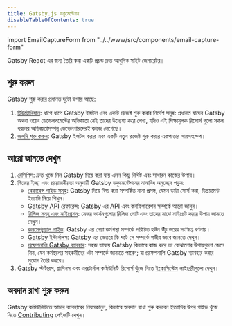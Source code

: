 ```yaml
---
title: Gatsby.js ডকুমেন্টেশন
disableTableOfContents: true
---
```


import EmailCaptureForm from "../../www/src/components/email-capture-form"

Gatsby React এর জন্য তৈরি করা একটি প্রচন্ড দ্রুত আধুনিক সাইট জেনারেটর। 
## শুরু করুন

Gatsby শুরু করার প্রধানত দুটো উপায় আছে:

1. [টিউটোরিয়াল](/tutorial/): ধাপে ধাপে Gatsby ইন্সটল এবং একটি প্রজেক্ট শুরু করার নির্দেশ সমূহ: প্রধানত যাদের Gatsby অথবা ওয়েব ডেভেলপমেন্টের অভিজ্ঞতা নেই 
তাদের উদ্যেশ্য করে লেখা, যদিও এই শিক্ষামুলক রিসোর্স গুলো সকল ধরনের অভিজ্ঞতাসম্পন্ন ডেভেলপারদেরই কাজে লেগেছে।
2. [জলদি শুরু করুন](/docs/quick-start): Gatsby ইন্সটল করার এবং একটি নতুন প্রজেক্ট শুরু করার একপাতার সারসংক্ষেপ।  

## আরো জানতে দেখুন

1. [রেসিপিস](/docs/recipes/): দ্রুত খুজে নিন Gatsby দিয়ে করা যায় এমন কিছু নির্দিষ্ট এবং সাধারন কাজের উপায়। 
2. নিজের ইচ্ছা এবং প্রয়োজনীয়তা অনুযায়ী Gatsby ডকুমেন্টেশনের নানাবিধ অনুচ্ছেদ পড়ুন: 
   - [রেফারেন্স গাইড সমূহ](/docs/guides/): Gatsby দিয়ে বিল্ড করা সম্পর্কিত নানা প্রসঙ্গ, যেমন ডাটা সোর্স করা, ডিপ্লয়মেন্ট ইত্যাদি নিয়ে শিখুন।
   - [Gatsby API রেফারেন্স](/docs/api-reference/): Gatsby এর API এবং কনফিগারেশন সম্পর্কে আরো জানুন। 
   - [রিলিজ সমূহ এবং মাইগ্রেশন](/docs/releases-and-migration/): মেজর ভার্সনগুলোর রিলিজ নোট এবং তাদের মাঝে মাইগ্রেট করার উপায় জানতে দেখুন।
   - [কনসেপচুয়াল গাইড](/docs/conceptual-guide/): Gatsby এর নেয়া কর্মপন্থা সম্পর্কে পরিচিত হউন উঁচু স্তরের সংক্ষিপ্ত বর্ণনায়।  
   - [Gatsby ইন্টার্নালস](/docs/gatsby-internals/): Gatsby এর ভেতরে কি ঘটে সে সম্পর্কে গভীর ভাবে জানতে দেখুন।
   - [প্রফেশনালি Gatsby ব্যাবহার](/docs/using-gatsby-professionally/): সহজ ভাষায় Gatsby কিভাবে কাজ করে তা বোঝানোর উপায়গুলো জেনে নিন, যেন কর্মস্থলের সহকর্মীদের এটা সম্পর্কে জানাতে পারেন; যা প্রফেশনালি Gatsby ব্যাবহার করার সুযোগ তৈরি করবে। 
3. Gatsby স্টার্টারস, প্লাগিনস এবং এক্সটার্নাল কমিউনিটি রিসোর্স খুঁজে নিতে [ইকোসিস্টেম](/ecosystem/) লাইব্রেরীগুলো দেখুন।   
## অবদান রাখা শুরু করুন

Gatsby কমিউনিটিতে আচার ব্যাবহারের নিয়মকানুন, কিভাবে অবদান রাখা শুরু করবেন ইত্যাদির উপর গাইড খুঁজে নিতে [Contributing](/contributing/) পেইজটি দেখুন। 
<EmailCaptureForm signupMessage="Want to keep up with the latest tips &amp; tricks? Subscribe to our newsletter!" />
